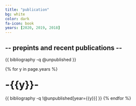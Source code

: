 ```yaml
---
title: "publication"
bg: white
color: dark
fa-icon: book
years: [2020, 2019, 2018]
---
```



## -- prepints and recent publications --

{{ bibliography -q @unpublished }}

{% for y in page.years %}
  <h3 class="year"><font size="+3">-{{y}}-</font></h3>
  {{ bibliography -q !@unpublished[year={{y}}] }}
{% endfor %}
